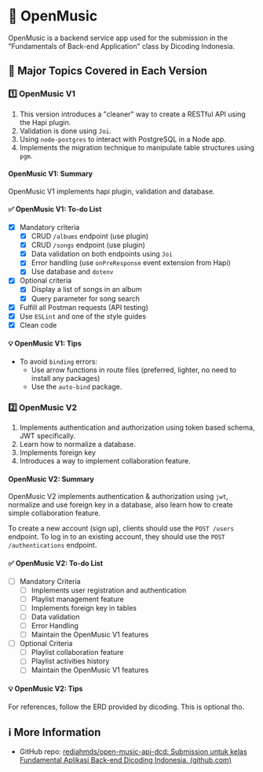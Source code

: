 # 🎼 OpenMusic

OpenMusic is a backend service app used for the submission in the "Fundamentals of Back-end Application" class by Dicoding Indonesia.

## 📑 Major Topics Covered in Each Version

### 1️⃣ OpenMusic V1

1. This version introduces a "cleaner" way to create a RESTful API using the Hapi plugin.
2. Validation is done using `Joi`.
3. Using `node-postgres` to interact with PostgreSQL in a Node app.
4. Implements the migration technique to manipulate table structures using `pgm`.

#### OpenMusic V1: Summary

OpenMusic V1 implements hapi plugin, validation and database.

#### ✅ OpenMusic V1: To-do List

- [x] Mandatory criteria
  - [x] CRUD `/albums` endpoint (use plugin)
  - [x] CRUD `/songs` endpoint (use plugin)
  - [x] Data validation on both endpoints using `Joi`
  - [x] Error handling (use `onPreResponse` event extension from Hapi)
  - [x] Use database and `dotenv`
- [x] Optional criteria
  - [x] Display a list of songs in an album
  - [x] Query parameter for song search
- [x] Fulfill all Postman requests (API testing)
- [x] Use `ESLint` and one of the style guides
- [x] Clean code

#### 💡 OpenMusic V1: Tips

- To avoid `binding` errors:
  - Use arrow functions in route files (preferred, lighter, no need to install any packages)
  - Use the `auto-bind` package.

### 2️⃣ OpenMusic V2

1. Implements authentication and authorization using token based schema, JWT specifically.
2. Learn how to normalize a database.
3. Implements foreign key
4. Introduces a way to implement collaboration feature.

#### OpenMusic V2: Summary

OpenMusic V2 implements authentication & authorization using `jwt`, normalize and use foreign key in a database, also learn how to create simple collaboration feature.

To create a new account (sign up), clients should use the `POST /users` endpoint. To log in to an existing account, they should use the `POST /authentications` endpoint.

#### ✅ OpenMusic V2: To-do List

- [ ] Mandatory Criteria
  - [ ] Implements user registration and authentication
  - [ ] Playlist management feature
  - [ ] Implements foreign key in tables
  - [ ] Data validation
  - [ ] Error Handling
  - [ ] Maintain the OpenMusic V1 features
- [ ] Optional Criteria
  - [ ] Playlist collaboration feature
  - [ ] Playlist activities history
  - [ ] Maintain the OpenMusic V1 features

#### 💡 OpenMusic V2: Tips

For references, follow the ERD provided by dicoding. This is optional tho.

## ℹ️ More Information

- GitHub repo: [rediahmds/open-music-api-dcd: Submission untuk kelas Fundamental Aplikasi Back-end Dicoding Indonesia. (github.com)](https://github.com/rediahmds/open-music-api-dcd)
